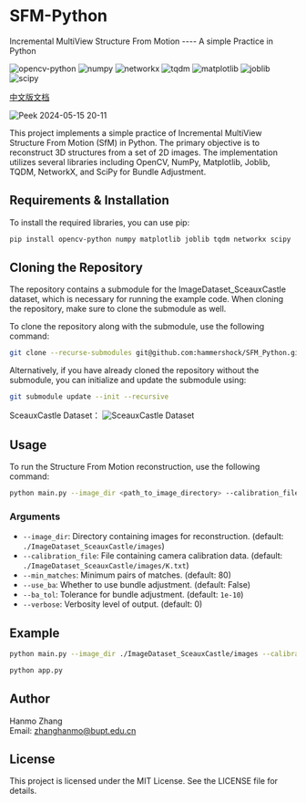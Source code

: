 # SFM-Python
Incremental MultiView Structure From Motion          ---- A simple Practice in Python

![opencv-python](https://img.shields.io/badge/opencv--python-4.9.0.80-blue)
![numpy](https://img.shields.io/badge/numpy-1.26.4-orange)
![networkx](https://img.shields.io/badge/networkx-3.3-yellow)
![tqdm](https://img.shields.io/badge/tqdm-4.66.4-green)
![matplotlib](https://img.shields.io/badge/matplotlib-3.8.4-red)
![joblib](https://img.shields.io/badge/joblib-1.4.2-purple)
![scipy](https://img.shields.io/badge/scipy-1.13.0-lightgrey)

[中文版文档](README_ZH.md)

![Peek 2024-05-15 20-11](https://github.com/hammershock/SFM_Python/assets/109429530/ff11f797-2908-4f52-9696-47a0f6b7d1ff)

This project implements a simple practice of Incremental MultiView Structure From Motion (SfM) in Python. The primary objective is to reconstruct 3D structures from a set of 2D images. The implementation utilizes several libraries including OpenCV, NumPy, Matplotlib, Joblib, TQDM, NetworkX, and SciPy for Bundle Adjustment.

## Requirements & Installation

To install the required libraries, you can use pip:

```bash
pip install opencv-python numpy matplotlib joblib tqdm networkx scipy
```

## Cloning the Repository

The repository contains a submodule for the ImageDataset_SceauxCastle dataset, which is necessary for running the example code. When cloning the repository, make sure to clone the submodule as well.

To clone the repository along with the submodule, use the following command:

```bash
git clone --recurse-submodules git@github.com:hammershock/SFM_Python.git
```

Alternatively, if you have already cloned the repository without the submodule, you can initialize and update the submodule using:

```bash
git submodule update --init --recursive
```

SceauxCastle Dataset：
![SceauxCastle Dataset](https://github.com/hammershock/SFM_Python/assets/109429530/30685b90-966f-4b18-bcc3-1518f86d2a11)

## Usage

To run the Structure From Motion reconstruction, use the following command:

```bash
python main.py --image_dir <path_to_image_directory> --calibration_file <path_to_calibration_file> [--min_matches <minimum_pairs_of_matches>] [--use_ba] [--ba_tol <bundle_adjustment_tolerance>] [--verbose <verbosity_level>]
```

### Arguments

- `--image_dir`: Directory containing images for reconstruction. (default: `./ImageDataset_SceauxCastle/images`)
- `--calibration_file`: File containing camera calibration data. (default: `./ImageDataset_SceauxCastle/images/K.txt`)
- `--min_matches`: Minimum pairs of matches. (default: 80)
- `--use_ba`: Whether to use bundle adjustment. (default: False)
- `--ba_tol`: Tolerance for bundle adjustment. (default: `1e-10`)
- `--verbose`: Verbosity level of output. (default: 0)

## Example

```bash
python main.py --image_dir ./ImageDataset_SceauxCastle/images --calibration_file ./ImageDataset_SceauxCastle/images/K.txt --min_matches 80
```

```bash
python app.py
```

## Author

Hanmo Zhang  
Email: zhanghanmo@bupt.edu.cn

## License

This project is licensed under the MIT License. See the LICENSE file for details.

